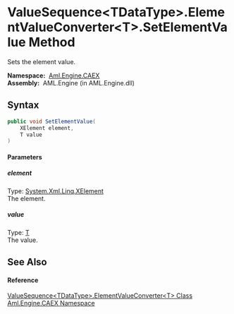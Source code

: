 ValueSequence&lt;TDataType>.ElementValueConverter&lt;T>.SetElementValue Method
==============================================================================
Sets the element value.

  **Namespace:**  [Aml.Engine.CAEX][1]  
  **Assembly:**  AML.Engine (in AML.Engine.dll)

Syntax
------

```csharp
public void SetElementValue(
	XElement element,
	T value
)
```

#### Parameters

##### *element*
Type: [System.Xml.Linq.XElement][2]  
The element.

##### *value*
Type: [T][3]  
The value.


See Also
--------

#### Reference
[ValueSequence&lt;TDataType>.ElementValueConverter&lt;T> Class][3]  
[Aml.Engine.CAEX Namespace][1]  

[1]: ../README.md
[2]: https://docs.microsoft.com/dotnet/api/system.xml.linq.xelement
[3]: README.md
[4]: https://www.automationml.org
[5]: ../../icons/logoShade.png